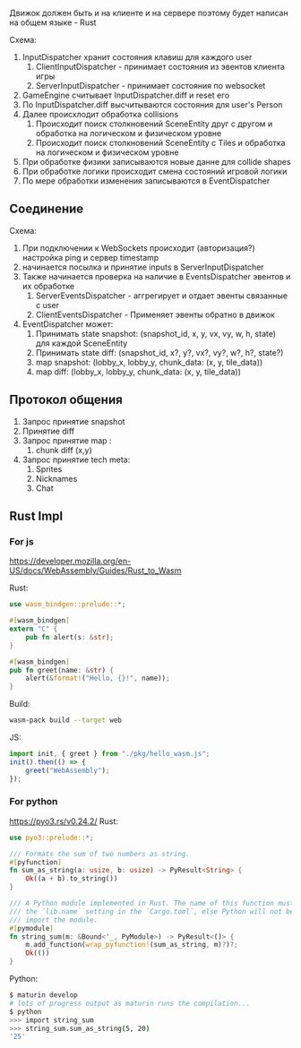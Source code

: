 
Движок должен быть и на клиенте и на сервере поэтому будет написан на общем языке - Rust

Схема:
1. InputDispatcher хранит состояния клавиш для каждого user
	1. ClientInputDispatcher - принимает состояния из эвентов клиента игры
	2. ServerInputDispatcher - принимает состояния по websocket
2. GameEngine считывает InputDispatcher.diff и reset его
3. По InputDispatcher.diff высчитываются состояния для user's Person
4. Далее происхлодит обработка collisions
	1. Происходит поиск столкновений SceneEntity друг с другом и обработка на логическом и физическом уровне
	2. Происходит поиск столкновений SceneEntity с Tiles и обработка на логическом и физическом уровне 
5. При обработке физики записываются новые данне для collide shapes
6. При обработке логики происходит смена состояний игровой логики
7. По мере обработки изменения записываются в EventDispatcher

## Соединение
Схема:
1. При подключении к WebSockets происходит (авторизация?) настройка ping и сервер timestamp
2. начинается посылка и принятие inputs в ServerInputDispatcher
3. Также начинается проверка на наличие в EventsDispatcher эвентов и их обработке
	1. ServerEventsDispatcher - аггрегирует и отдает эвенты связанные с user
	2. ClientEventsDispatcher - Применяет эвенты обратно в движок 
4. EventDispatcher может:
	1. Принимать state snapshot: (snapshot_id, x, y, vx, vy, w, h, state) для каждой SceneEntity
	2. Принимать state diff: (snapshot_id, x?, y?, vx?, vy?, w?, h?, state?)
	3. map snapshot: (lobby_x, lobby_y, chunk_data: (x, y, tile_data))
	4. map diff: (lobby_x, lobby_y, chunk_data: (x, y, tile_data))

## Протокол общения
1. Запрос принятие snapshot
2. Принятие diff
3. Запрос принятие map :
	1. chunk diff (x,y)
4. Запрос принятие tech meta:
	1. Sprites
	2. Nicknames
	3. Chat

## Rust Impl
### For js
https://developer.mozilla.org/en-US/docs/WebAssembly/Guides/Rust_to_Wasm

Rust:
```rust
use wasm_bindgen::prelude::*;

#[wasm_bindgen]
extern "C" {
    pub fn alert(s: &str);
}

#[wasm_bindgen]
pub fn greet(name: &str) {
    alert(&format!("Hello, {}!", name));
}
```

Build:
```bash
wasm-pack build --target web
```

JS:
```js
import init, { greet } from "./pkg/hello_wasm.js";
init().then(() => {
	greet("WebAssembly");
});
```

### For python
https://pyo3.rs/v0.24.2/
Rust:
```rust
use pyo3::prelude::*;

/// Formats the sum of two numbers as string.
#[pyfunction]
fn sum_as_string(a: usize, b: usize) -> PyResult<String> {
    Ok((a + b).to_string())
}

/// A Python module implemented in Rust. The name of this function must match
/// the `lib.name` setting in the `Cargo.toml`, else Python will not be able to
/// import the module.
#[pymodule]
fn string_sum(m: &Bound<'_, PyModule>) -> PyResult<()> {
    m.add_function(wrap_pyfunction!(sum_as_string, m)?)?;
    Ok(())
}
```
Python:
```bash
$ maturin develop
# lots of progress output as maturin runs the compilation...
$ python
>>> import string_sum
>>> string_sum.sum_as_string(5, 20)
'25'
```
